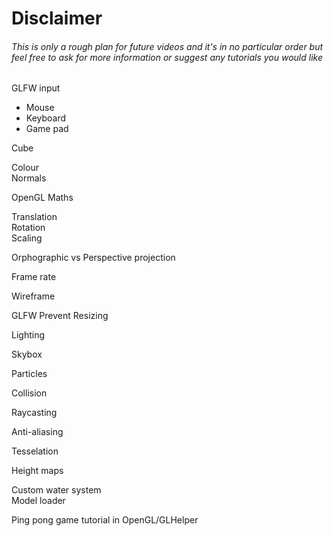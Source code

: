 <h1>Disclaimer</h1>
<h6>This is only a rough plan for future videos and it's in no particular order but feel free to ask for more information or suggest any tutorials you would like</h6>

GLFW input
<ul>
  <li>Mouse</li>
  <li>Keyboard</li>
  <li>Game pad</li>
</ul>

Cube<br />

Colour<br />
Normals<br />

OpenGL Maths<br />

Translation<br />
Rotation<br />
Scaling<br />

Orphographic vs Perspective projection<br />

Frame rate<br />

Wireframe<br />

GLFW Prevent Resizing

Lighting<br />

Skybox<br />

Particles<br />

Collision<br />

Raycasting<br />

Anti-aliasing<br />

Tesselation<br />

Height maps<br />

Custom water system<br />
Model loader<br />

Ping pong game tutorial in OpenGL/GLHelper<br />    
